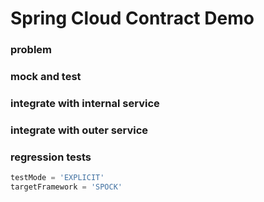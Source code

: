 # Spring Cloud Contract Demo

### problem

### mock and test

### integrate with internal service

### integrate with outer service

### regression tests

```groovy
testMode = 'EXPLICIT'
targetFramework = 'SPOCK'
```
